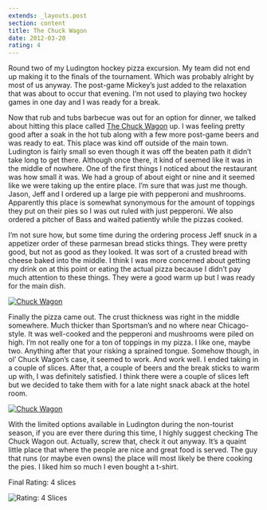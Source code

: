 ```yaml
---
extends: _layouts.post
section: content
title: The Chuck Wagon
date: 2012-03-20
rating: 4
---
```


Round two of my Ludington hockey pizza excursion. My team did not end up making it to the finals of the tournament. Which was probably alright by most of us anyway. The post-game Mickey’s just added to the relaxation that was about to occur that evening. I’m not used to playing two hockey games in one day and I was ready for a break.

Now that rub and tubs barbecue was out for an option for dinner, we talked about hitting this place called [The Chuck Wagon](https://www.facebook.com/pages/The-Chuck-Wagon/160482828831) up. I was feeling pretty good after a soak in the hot tub along with a few more post-game beers and was ready to eat. This place was kind off outside of the main town. Ludington is fairly small so even though it was off the beaten path it didn’t take long to get there. Although once there, it kind of seemed like it was in the middle of nowhere. One of the first things I noticed about the restaurant was how small it was. We had a group of about eight or nine and it seemed like we were taking up the entire place. I’m sure that was just me though. Jason, Jeff and I ordered up a large pie with pepperoni and mushrooms. Apparently this place is somewhat synonymous for the amount of toppings they put on their pies so I was out ruled with just pepperoni. We also ordered a pitcher of Bass and waited patiently while the pizzas cooked.

I’m not sure how, but some time during the ordering process Jeff snuck in a appetizer order of these parmesan bread sticks things. They were pretty good, but not as good as they looked. It was sort of a crusted bread with cheese baked into the middle. I think I was more concerned about getting my drink on at this point or eating the actual pizza because I didn’t pay much attention to these things. They were a good warm up but I was ready for the main dish.

[![Chuck Wagon](http://farm8.staticflickr.com/7200/6985938151_b74eaebac3.jpg)](http://www.flickr.com/photos/joefearnley/6985938151/ "Chuck Wagon by joefearnley, on Flickr")

Finally the pizza came out. The crust thickness was right in the middle somewhere. Much thicker than Sportsman’s and no where near Chicago-style. It was well-cooked and the pepperoni and mushrooms were piled on high. I’m not really one for a ton of toppings in my pizza. I like one, maybe two. Anything after that your risking a sprained tongue. Somehow though, in ol’ Chuck Wagon’s case, it seemed to work. And work well. I ended taking in a couple of slices. After that, a couple of beers and the break sticks to warm up with, I was definitely satisfied. I think there were a couple of slices left but we decided to take them with for a late night snack aback at the hotel room.

[![Chuck Wagon](http://farm8.staticflickr.com/7055/6839818254_6a03d91c99.jpg)](http://www.flickr.com/photos/joefearnley/6839818254/ "Chuck Wagon by joefearnley, on Flickr")

With the limited options available in Ludington during the non-tourist season, if you are ever there during this time, I highly suggest checking The Chuck Wagon out. Actually, screw that, check it out anyway. It’s a quaint little place that where the people are nice and great food is served. The guy that runs (or maybe even owns) the place will most likely be there cooking the pies. I liked him so much I even bought a t-shirt.

Final Rating: 4 slices

![Rating: 4 Slices](/assets/img/pizza4_sm.jpg)